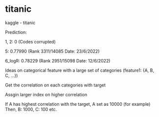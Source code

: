 # titanic
kaggle - titanic

Prediction:

1, 2: 0 (Codes corrupted)

5: 0.77990 (Rank 3311/14085 Date: 23/6/2022)

6_logR: 0.78229 (Rank 2951/15098 Date: 12/6/2022)

Ideas on categorical feature with a large set of categories (feature1: {A, B, C, ...})

Get the correlation on each categories with target

Assgin larger index on higher correlation

If A has highest correlation with the target, A set as 10000 (for example)
Then, B: 1000, C: 100 etc.
